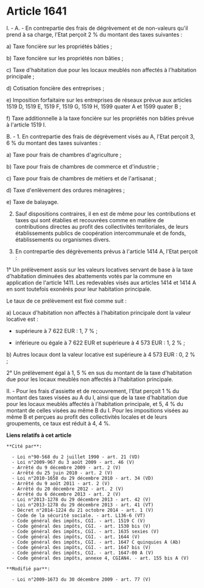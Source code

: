 # Article 1641

I. - A. - En contrepartie des frais de dégrèvement et de non-valeurs qu'il prend à sa charge, l'Etat perçoit 2 % du montant
des taxes suivantes : 

a) Taxe foncière sur les propriétés bâties ; 

b) Taxe foncière sur les propriétés non bâties ; 

c) Taxe d'habitation due pour les locaux meublés non affectés à l'habitation principale ; 

d) Cotisation foncière des entreprises ; 

e) Imposition forfaitaire sur les entreprises de réseaux prévue aux articles 1519 D, 1519 E, 1519 F, 1519 G, 1519 H, 1599
quater A et 1599 quater B ; 

f) Taxe additionnelle à la taxe foncière sur les propriétés non bâties prévue à l'article 1519 I. 

B. - 1. En contrepartie des frais de dégrèvement visés au A, l'Etat perçoit 3, 6 % du montant des taxes suivantes : 

a) Taxe pour frais de chambres d'agriculture ; 

b) Taxe pour frais de chambres de commerce et d'industrie ; 

c) Taxe pour frais de chambres de métiers et de l'artisanat ; 

d) Taxe d'enlèvement des ordures ménagères ; 

e) Taxe de balayage. 

2. Sauf dispositions contraires, il en est de même pour les contributions et taxes qui sont établies et recouvrées comme en
matière de contributions directes au profit des collectivités territoriales, de leurs établissements publics de coopération
intercommunale et de fonds, établissements ou organismes divers. 

3. En contrepartie des dégrèvements prévus à l'article 1414 A, l'Etat perçoit : 

1° Un prélèvement assis sur les valeurs locatives servant de base à la taxe d'habitation diminuées des abattements votés par
la commune en application de l'article 1411. Les redevables visés aux articles 1414 et 1414 A en sont toutefois exonérés pour
leur habitation principale. 

Le taux de ce prélèvement est fixé comme suit : 

a) Locaux d'habitation non affectés à l'habitation principale dont la valeur locative est : 

- supérieure à 7 622 EUR : 1, 7 % ; 

- inférieure ou égale à 7 622 EUR et supérieure à 4 573 EUR : 1, 2 % ; 

b) Autres locaux dont la valeur locative est supérieure à 4 573 EUR : 0, 2 % ; 

2° Un prélèvement égal à 1, 5 % en sus du montant de la taxe d'habitation due pour les locaux meublés non affectés à
l'habitation principale. 

II. - Pour les frais d'assiette et de recouvrement, l'Etat perçoit 1 % du montant des taxes visées au A du I, ainsi que de la
taxe d'habitation due pour les locaux meublés affectés à l'habitation principale, et 5, 4 % du montant de celles visées au
même B du I. Pour les impositions visées au même B et perçues au profit des collectivités locales et de leurs groupements, ce
taux est réduit à 4, 4 %.

**Liens relatifs à cet article**

	**Cité par**:

	  - Loi n°90-568 du 2 juillet 1990 - art. 21 (VD)
	  - Loi n°2009-967 du 3 août 2009 - art. 46 (V)
	  - Arrêté du 9 décembre 2009 - art. 2 (V)
	  - Arrêté du 25 juin 2010 - art. 2 (V)
	  - Loi n°2010-1658 du 29 décembre 2010 - art. 34 (VD)
	  - Arrêté du 9 août 2011 - art. 2 (V)
	  - Arrêté du 20 décembre 2012 - art. 2 (V)
	  - Arrêté du 6 décembre 2013 - art. 2 (V)
	  - Loi n°2013-1278 du 29 décembre 2013 - art. 42 (V)
	  - Loi n°2013-1278 du 29 décembre 2013 - art. 41 (VT)
	  - Décret n°2014-1224 du 21 octobre 2014 - art. 1 (V)
	  - Code de la sécurité sociale. - art. L136-6 (VT)
	  - Code général des impôts, CGI. - art. 1519 C (V)
	  - Code général des impôts, CGI. - art. 1530 bis (V)
	  - Code général des impôts, CGI. - art. 1635 sexies (V)
	  - Code général des impôts, CGI. - art. 1644 (V)
	  - Code général des impôts, CGI. - art. 1647 C quinquies A (Ab)
	  - Code général des impôts, CGI. - art. 1647 bis (V)
	  - Code général des impôts, CGI. - art. 1647-00 A (V)
	  - Code général des impôts, annexe 4, CGIAN4. - art. 155 bis A (V)

	**Modifié par**:

	  - Loi n°2009-1673 du 30 décembre 2009 - art. 77 (V)
